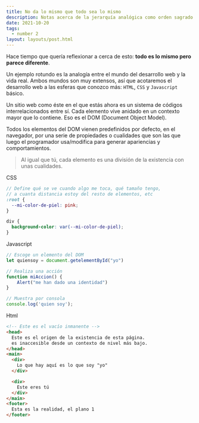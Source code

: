 ```yaml
---
title: No da lo mismo que todo sea lo mismo
description: Notas acerca de la jerarquía analógica como orden sagrado
date: 2021-10-20
tags:
  - number 2
layout: layouts/post.html
---
```


Hace tiempo que quería reflexionar a cerca de esto: **todo es lo mismo pero parece diferente**.

Un ejemplo rotundo es la analogía entre el mundo del desarrollo web y la vida real. Ambos mundos son muy extensos, así que acotaremos el desarrollo web a las esferas que conozco más: `HTML`, `CSS` y `Javascript` básico.

Un sitio web como éste en el que estás ahora es un sistema de códigos interrelacionados entre sí. Cada elemento vive anidado en un contexto mayor que lo contiene. Eso es el DOM (Document Object Model).

Todos los elementos del DOM vienen predefinidos por defecto, en el navegador, por una serie de propiedades o cualidades que son las que luego el programador usa/modifica para generar apariencias y comportamientos.

> Al igual que tú, cada elemento es una división de la existencia con unas cualidades.



CSS

``` scss
// Define qué se ve cuando algo me toca, qué tamaño tengo,
// a cuanta distancia estoy del resto de elementos, etc
:root {
  --mi-color-de-piel: pink;
}

div {
  background-color: var(--mi-color-de-piel);
}
```

Javascript

``` javascript
// Escoge un elemento del DOM
let quiensoy = document.getelementById("yo")

// Realiza una acción
function miAccion() {
	Alert("me han dado una identidad")
}

// Muestra por consola
console.log('quien soy');
```

Html

``` html
<!-- Este es el vacío inmanente -->
<head>
  Este es el origen de la existencia de esta página.
  es inaccesible desde un contexto de nivel más bajo.
</head>
<main>
  <div>
    Lo que hay aquí es lo que soy "yo"
  </div>

  <div>
    Este eres tú
  </div>
</main>
<footer>
  Esta es la realidad, el plano 1
</footer>
```

